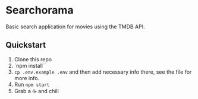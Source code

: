 # Searchorama

Basic search application for movies using the TMDB API.

## Quickstart

1. Clone this repo
2. `npm install``
3. `cp .env.example .env` and then add necessary info there, see the file for more info.
4. Run `npm start`
5. Grab a ☕️ and chill
